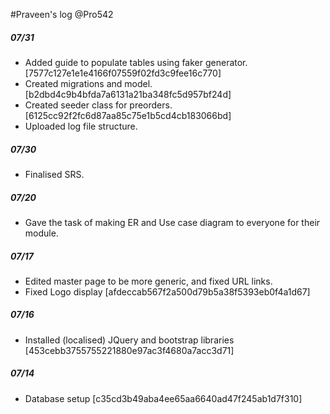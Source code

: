 #Praveen's log 
@Pro542

##### 07/31
- Added guide to populate tables using faker generator. [7577c127e1e1e4166f07559f02fd3c9fee16c770]
- Created migrations and model. [b2dbd4c9b4bfda7a6131a21ba348fc5d957bf24d]
- Created seeder class for preorders. [6125cc92f2fc6d87aa85c75e1b5cd4cb183066bd]
- Uploaded log file structure.

##### 07/30
- Finalised SRS.

##### 07/20
- Gave the task of making ER and Use case diagram to everyone for their module.

##### 07/17
- Edited master page to be more generic, and fixed URL links.
- Fixed Logo display [afdeccab567f2a500d79b5a38f5393eb0f4a1d67]

##### 07/16
- Installed (localised) JQuery and bootstrap libraries [453cebb3755755221880e97ac3f4680a7acc3d71]

##### 07/14
- Database setup [c35cd3b49aba4ee65aa6640ad47f245ab1d7f310]
